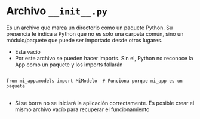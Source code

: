 # Archivo `__init__.py`

Es un archivo que marca un directorio como un paquete Python. Su presencia le indica a Python que no es solo una carpeta común, sino un módulo/paquete que puede ser importado desde otros lugares.

- Esta vacío
- Por este archivo se pueden hacer imports. Sin el, Python no reconoce la App como un paquete y los imports fallarán

<pre>
<code>
from mi_app.models import MiModelo  # Funciona porque mi_app es un paquete
</code>
</pre>

- Si se borra no se iniciará la aplicación correctamente. Es posible crear el mismo archivo vacío para recuperar el funcionamiento